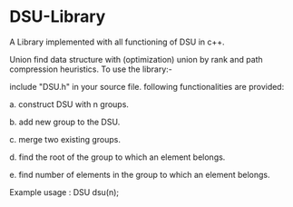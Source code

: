 # DSU-Library
A Library implemented with all functioning of DSU in c++.

Union find data structure with (optimization) union by rank and path compression heuristics.
To use the library:-

include "DSU.h" in your source file.
following functionalities are provided:

a. construct DSU with n groups.

b. add new group to the DSU.

c. merge two existing groups.

d. find the root of the group to which an element belongs.

e. find number of elements in the group to which an element belongs.

Example usage : DSU dsu(n);
